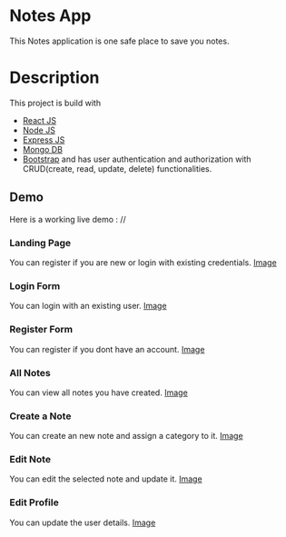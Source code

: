 # Notes App

This Notes application is one safe place to save you notes.

# Description

This project is build with
- [React JS](https://reactjs.org/)
- [Node JS](https://nodejs.org/) 
- [Express JS](https://expressjs.com/)
- [Mongo DB](https://www.mongodb.com/)
- [Bootstrap](http://getbootstrap.com/)
 and has user authentication and authorization with CRUD(create, read, update, delete) functionalities.

## Demo
Here is a working live demo :  //

### Landing Page
You can register if you are new or login with existing credentials.
[Image](https://github.com/venkat-katikam/notes-app/blob/main/Images/loginPage.PNG)

### Login Form
You can login with an existing user.
[Image](https://github.com/venkat-katikam/notes-app/blob/main/Images/loginPage.PNG)

### Register Form
You can register if you dont have an account.
[Image](https://github.com/venkat-katikam/notes-app/blob/main/Images/registerPage.PNG)

### All Notes
You can view all notes you have created.
[Image](https://github.com/venkat-katikam/notes-app/blob/main/Images/notesPage.PNG)

### Create a Note
You can create an new note and assign a category to it.
[Image](https://github.com/venkat-katikam/notes-app/blob/main/Images/createNotePage.PNG)

### Edit Note
You can edit the selected note and update it.
[Image](https://github.com/venkat-katikam/notes-app/blob/main/Images/createNotePage.PNG)

### Edit Profile
You can update the user details.
[Image](https://github.com/venkat-katikam/notes-app/blob/main/Images/profilePage.PNG)








